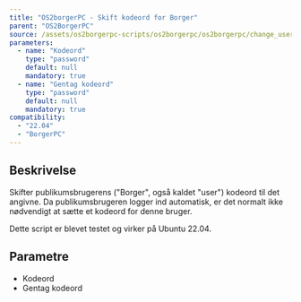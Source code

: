 ```yaml
---
title: "OS2borgerPC - Skift kodeord for Borger"
parent: "OS2BorgerPC"
source: /assets/os2borgerpc-scripts/os2borgerpc/os2borgerpc/change_user_password.sh
parameters:
  - name: "Kodeord"
    type: "password"
    default: null
    mandatory: true
  - name: "Gentag kodeord"
    type: "password"
    default: null
    mandatory: true
compatibility:  
  - "22.04"
  - "BorgerPC"
---
```


## Beskrivelse
Skifter publikumsbrugerens ("Borger", også kaldet "user") kodeord til det angivne.
Da publikumsbrugeren logger ind automatisk, er det normalt ikke nødvendigt at sætte et kodeord for denne bruger.

Dette script er blevet testet og virker på Ubuntu 22.04.

## Parametre
- Kodeord
- Gentag kodeord

